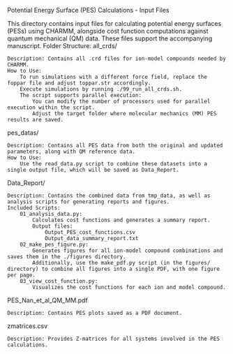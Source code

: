 Potential Energy Surface (PES) Calculations - Input Files

This directory contains input files for calculating potential energy surfaces (PESs) using CHARMM, alongside cost function computations against quantum mechanical (QM) data. These files support the accompanying manuscript.
Folder Structure:
all_crds/

    Description: Contains all .crd files for ion-model compounds needed by CHARMM.
    How to Use:
        To run simulations with a different force field, replace the foppar file and adjust toppar.str accordingly.
        Execute simulations by running ./99_run_all_crds.sh.
        The script supports parallel execution:
            You can modify the number of processors used for parallel execution within the script.
            Adjust the target folder where molecular mechanics (MM) PES results are saved.

pes_datas/

    Description: Contains all PES data from both the original and updated parameters, along with QM reference data.
    How to Use:
        Use the read_data.py script to combine these datasets into a single output file, which will be saved as Data_Report.

Data_Report/

    Description: Contains the combined data from tmp_data, as well as analysis scripts for generating reports and figures.
    Included Scripts:
        01_analysis_data.py:
            Calculates cost functions and generates a summary report.
            Output files:
                Output_PES_cost_functions.csv
                Output_data_summary_report.txt
        02_make_pes_figure.py:
            Generates figures for all ion-model compound combinations and saves them in the ./figures directory.
            Additionally, use the make_pdf.py script (in the figures/ directory) to combine all figures into a single PDF, with one figure per page.
        03_view_cost_function.py:
            Visualizes the cost functions for each ion and model compound.

PES_Nan_et_al_QM_MM.pdf

    Description: Contains PES plots saved as a PDF document.

zmatrices.csv

    Description: Provides Z-matrices for all systems involved in the PES calculations.
